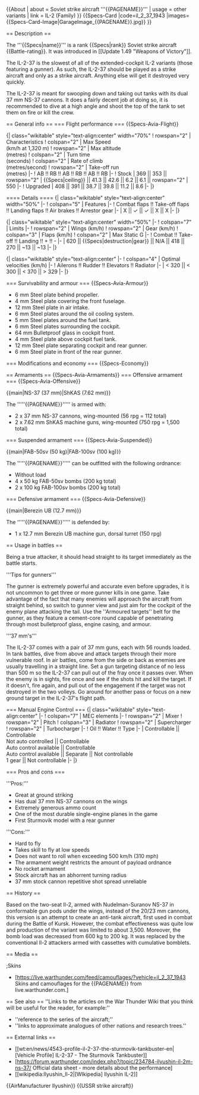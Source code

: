{{About
| about = Soviet strike aircraft '''{{PAGENAME}}'''
| usage = other variants
| link = IL-2 (Family)
}}
{{Specs-Card
|code=il_2_37_1943
|images={{Specs-Card-Image|GarageImage_{{PAGENAME}}.jpg}}
}}

== Description ==
<!-- ''In the description, the first part should be about the history of and the creation and combat usage of the aircraft, as well as its key features. In the second part, tell the reader about the aircraft in the game. Insert a screenshot of the vehicle, so that if the novice player does not remember the vehicle by name, he will immediately understand what kind of vehicle the article is talking about.'' -->
The '''{{Specs|name}}''' is a rank {{Specs|rank}} Soviet strike aircraft {{Battle-rating}}. It was introduced in [[Update 1.49 "Weapons of Victory"]].

The IL-2-37 is the slowest of all of the extended-cockpit IL-2 variants (those featuring a gunner). As such, the IL-2-37 should be played as a strike aircraft and only as a strike aircraft. Anything else will get it destroyed very quickly.

The IL-2-37 is meant for swooping down and taking out tanks with its dual 37 mm NS-37 cannons. It does a fairly decent job at doing so, it is recommended to dive at a high angle and shoot the top of the tank to set them on fire or kill the crew.

== General info ==
=== Flight performance ===
{{Specs-Avia-Flight}}
<!-- ''Describe how the aircraft behaves in the air. Speed, manoeuvrability, acceleration and allowable loads - these are the most important characteristics of the vehicle.'' -->

{| class="wikitable" style="text-align:center" width="70%"
! rowspan="2" | Characteristics
! colspan="2" | Max Speed<br>(km/h at 1,320 m)
! rowspan="2" | Max altitude<br>(metres)
! colspan="2" | Turn time<br>(seconds)
! colspan="2" | Rate of climb<br>(metres/second)
! rowspan="2" | Take-off run<br>(metres)
|-
! AB !! RB !! AB !! RB !! AB !! RB
|-
! Stock
| 369 || 353 || rowspan="2" | {{Specs|ceiling}} || 41.3 || 42.6 || 6.2 || 6.1 || rowspan="2" | 550
|-
! Upgraded
| 408 || 391 || 38.7 || 39.8 || 11.2 || 8.6
|-
|}

==== Details ====
{| class="wikitable" style="text-align:center" width="50%"
|-
! colspan="5" | Features
|-
! Combat flaps !! Take-off flaps !! Landing flaps !! Air brakes !! Arrestor gear
|-
| X || ✓ || ✓ || X || X     <!-- ✓ -->
|-
|}

{| class="wikitable" style="text-align:center" width="50%"
|-
! colspan="7" | Limits
|-
! rowspan="2" | Wings (km/h)
! rowspan="2" | Gear (km/h)
! colspan="3" | Flaps (km/h)
! colspan="2" | Max Static G
|-
! Combat !! Take-off !! Landing !! + !! -
|-
| 620 <!-- {{Specs|destruction|body}} --> || {{Specs|destruction|gear}} || N/A || 418 || 270 || ~13 || ~13
|-
|}

{| class="wikitable" style="text-align:center"
|-
! colspan="4" | Optimal velocities (km/h)
|-
! Ailerons !! Rudder !! Elevators !! Radiator
|-
| < 320 || < 300 || < 370 || > 329
|-
|}

=== Survivability and armour ===
{{Specs-Avia-Armour}}
<!-- ''Examine the survivability of the aircraft. Note how vulnerable the structure is and how secure the pilot is, whether the fuel tanks are armoured, etc. Describe the armour, if there is any, and also mention the vulnerability of other critical aircraft systems.'' -->

* 6 mm Steel plate behind propeller.
* 4 mm Steel plate covering the front fuselage.
* 12 mm Steel plate in air intake.
* 6 mm Steel plates around the oil cooling system.
* 5 mm Steel plates around the fuel tank.
* 6 mm Steel plates surrounding the cockpit.
* 64 mm Bulletproof glass in cockpit front.
* 4 mm Steel plate above cockpit fuel tank.
* 12 mm Steel plate separating cockpit and rear gunner.
* 6 mm Steel plate in front of the rear gunner.

=== Modifications and economy ===
{{Specs-Economy}}

== Armaments ==
{{Specs-Avia-Armaments}}
=== Offensive armament ===
{{Specs-Avia-Offensive}}
<!-- ''Describe the offensive armament of the aircraft, if any. Describe how effective the cannons and machine guns are in a battle, and also what belts or drums are better to use. If there is no offensive weaponry, delete this subsection.'' -->
{{main|NS-37 (37 mm)|ShKAS (7.62 mm)}}

The '''''{{PAGENAME}}''''' is armed with:

* 2 x 37 mm NS-37 cannons, wing-mounted (56 rpg = 112 total)
* 2 x 7.62 mm ShKAS machine guns, wing-mounted (750 rpg = 1,500 total)

=== Suspended armament ===
{{Specs-Avia-Suspended}}
<!-- ''Describe the aircraft's suspended armament: additional cannons under the wings, bombs, rockets and torpedoes. This section is especially important for bombers and attackers. If there is no suspended weaponry remove this subsection.'' -->
{{main|FAB-50sv (50 kg)|FAB-100sv (100 kg)}}

The '''''{{PAGENAME}}''''' can be outfitted with the following ordnance:

* Without load
* 4 x 50 kg FAB-50sv bombs (200 kg total)
* 2 x 100 kg FAB-100sv bombs (200 kg total)

=== Defensive armament ===
{{Specs-Avia-Defensive}}
<!-- ''Defensive armament with turret machine guns or cannons, crewed by gunners. Examine the number of gunners and what belts or drums are better to use. If defensive weaponry is not available, remove this subsection.'' -->
{{main|Berezin UB (12.7 mm)}}

The '''''{{PAGENAME}}''''' is defended by:

* 1 x 12.7 mm Berezin UB machine gun, dorsal turret (150 rpg)

== Usage in battles ==
<!-- ''Describe the tactics of playing in the aircraft, the features of using aircraft in a team and advice on tactics. Refrain from creating a "guide" - do not impose a single point of view, but instead, give the reader food for thought. Examine the most dangerous enemies and give recommendations on fighting them. If necessary, note the specifics of the game in different modes (AB, RB, SB).'' -->
Being a true attacker, it should head straight to its target immediately as the battle starts.

'''Tips for gunners'''

The gunner is extremely powerful and accurate even before upgrades, it is not uncommon to get three or more gunner kills in one game. Take advantage of the fact that many enemies will approach the aircraft from straight behind, so switch to gunner view and just aim for the cockpit of the enemy plane attacking the tail. Use the ''Armoured targets'' belt for the gunner, as they feature a cement-core round capable of penetrating through most bulletproof glass, engine casing, and armour.

'''37 mm's'''

The IL-2-37 comes with a pair of 37 mm guns, each with 56 rounds loaded. In tank battles, dive from above and attack targets through their more vulnerable roof. In air battles, come from the side or back as enemies are usually travelling in a straight line. Set a gun targeting distance of no less than 500 m so the IL-2-37 can pull out of the fray once it passes over. When the enemy is in sights, fire once and see if the shots hit and kill the target. If it doesn't, fire again, and pull out of the engagement if the target was not destroyed in the two volleys. Go around for another pass or focus on a new ground target in the IL-2-37's flight path.

=== Manual Engine Control ===
{| class="wikitable" style="text-align:center"
|-
! colspan="7" | MEC elements
|-
! rowspan="2" | Mixer
! rowspan="2" | Pitch
! colspan="3" | Radiator
! rowspan="2" | Supercharger
! rowspan="2" | Turbocharger
|-
! Oil !! Water !! Type
|-
| Controllable || Controllable<br>Not auto controlled || Controllable<br>Auto control available || Controllable<br>Auto control available || Separate || Not controllable<br>1 gear || Not controllable
|-
|}

=== Pros and cons ===
<!-- ''Summarise and briefly evaluate the vehicle in terms of its characteristics and combat effectiveness. Mark its pros and cons in the bulleted list. Try not to use more than 6 points for each of the characteristics. Avoid using categorical definitions such as "bad", "good" and the like - use substitutions with softer forms such as "inadequate" and "effective".'' -->

'''Pros:'''

* Great at ground striking
* Has dual 37 mm NS-37 cannons on the wings
* Extremely generous ammo count
* One of the most durable single-engine planes in the game
* First Sturmovik model with a rear gunner

'''Cons:'''

* Hard to fly
* Takes skill to fly at low speeds
* Does not want to roll when exceeding 500 km/h (310 mph)
* The armament weight restricts the amount of payload ordnance
* No rocket armament
* Stock aircraft has an abhorrent turning radius
* 37 mm stock cannon repetitive shot spread unreliable

== History ==
<!-- ''Describe the history of the creation and combat usage of the aircraft in more detail than in the introduction. If the historical reference turns out to be too long, take it to a separate article, taking a link to the article about the vehicle and adding a block "/History" (example: <nowiki>https://wiki.warthunder.com/(Vehicle-name)/History</nowiki>) and add a link to it here using the <code>main</code> template. Be sure to reference text and sources by using <code><nowiki><ref></ref></nowiki></code>, as well as adding them at the end of the article with <code><nowiki><references /></nowiki></code>. This section may also include the vehicle's dev blog entry (if applicable) and the in-game encyclopedia description (under <code><nowiki>=== In-game description ===</nowiki></code>, also if applicable).'' -->

Based on the two-seat Il-2, armed with Nudelman-Suranov NS-37 in conformable gun pods under the wings, instead of the 20/23 mm cannons, this version is an attempt to create an anti-tank aircraft, first used in combat during the Battle of Kursk. However, the combat effectiveness was quite low and production of the variant was limited to about 3,500. Moreover, the bomb load was decreased from 600 kg to 200 kg. It was replaced by the conventional Il-2 attackers armed with cassettes with cumulative bomblets.

== Media ==
<!-- ''Excellent additions to the article would be video guides, screenshots from the game, and photos.'' -->

;Skins

* [https://live.warthunder.com/feed/camouflages/?vehicle=il_2_37_1943 Skins and camouflages for the {{PAGENAME}} from live.warthunder.com.]

== See also ==
''Links to the articles on the War Thunder Wiki that you think will be useful for the reader, for example:''

* ''reference to the series of the aircraft;''
* ''links to approximate analogues of other nations and research trees.''

== External links ==
<!-- ''Paste links to sources and external resources, such as:''
* ''topic on the official game forum;''
* ''other literature.'' -->

* [[wt:en/news/4543-profile-il-2-37-the-sturmovik-tankbuster-en|[Vehicle Profile] IL-2-37 - The Sturmovik Tankbuster]]
* [https://forum.warthunder.com/index.php?/topic/234784-ilyushin-il-2m-ns-37/ Official data sheet - more details about the performance]
* [[wikipedia:Ilyushin_Il-2|[WIkipedia] Ilyushin IL-2]]

{{AirManufacturer Ilyushin}}
{{USSR strike aircraft}}